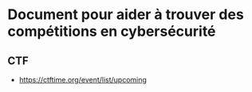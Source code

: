 # Document pour aider à trouver des compétitions en cybersécurité

## CTF
- https://ctftime.org/event/list/upcoming
